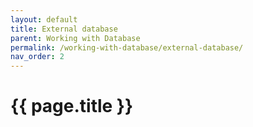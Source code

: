 ```yaml
---
layout: default
title: External database
parent: Working with Database
permalink: /working-with-database/external-database/
nav_order: 2
---
```


# {{ page.title }}

